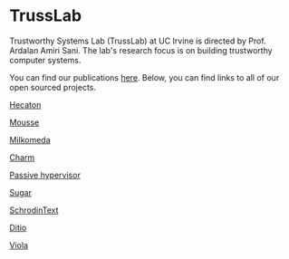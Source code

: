 # TrussLab 

Trustworthy Systems Lab (TrussLab) at UC Irvine is directed by Prof. Ardalan Amiri Sani. The lab's research focus is on building trustworthy computer systems.

You can find our publications [here](https://www.ics.uci.edu/~ardalan/publications.html). Below, you can find links to all of our open sourced projects.

[Hecaton](https://trusslab.github.io/hecaton)

[Mousse](https://trusslab.github.io/mousse)

[Milkomeda](https://trusslab.github.io/milkomeda)

[Charm](https://trusslab.github.io/charm)

[Passive hypervisor](https://trusslab.github.io/hyp_tee)

[Sugar](https://trusslab.github.io/sugar)

[SchrodinText](https://trusslab.github.io/schrodintext)

[Ditio](https://trusslab.github.io/ditio)

[Viola](https://trusslab.github.io/viola)


